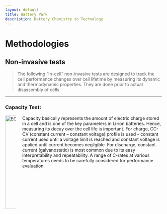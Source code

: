 ```yaml
---
layout: default
title: Battery Park
description: Battery Chemistry to Technology
---
```


# Methodologies

## Non-invasive tests

> The following “in-cell” non-invasive tests are designed to track the cell performance changes over cell lifetime by measuring its dynamic and thermodynamic properties. They are done prior to actual disassembly of cells.

----------------------------------------------------

### Capacity Test: 

<div class="columns">
  <div class="column">
    <img src='https://dl.dropboxusercontent.com/scl/fi/mnfhk96vozvp0veahzl83/CCCV.png?rlkey=j03bhamgmu41fmygfir5bw8ff&st=12w7sd7b&raw=1' alt="ECell" style="width:300px; height:auto;">
  </div>

  <div class="column">
    Capacity basically represents the amount of electric charge stored in a cell and is one of the key parameters in Li-ion batteries. Hence, measuring its decay over the cell life is important. For charge, CC-CV (constant current – constant voltage) profile is used – constant current used until a voltage limit is reached and constant voltage is applied until current becomes negligible. For discharge, constant current (galvanostatic) is most common due to its easy interpretability and repeatability. A range of C-rates at various temperatures needs to be carefully considered for performance evaluation.
  </div>
</div>


